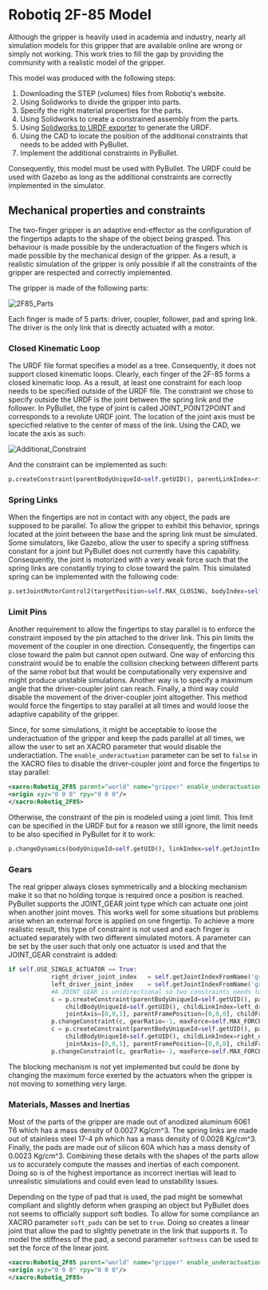 # Robotiq 2F-85 Model
Although the gripper is heavily used in academia and industry, nearly all simulation models for this gripper that are available online are wrong or simply not working. This work tries to fill the gap by providing the community with a realistic model of the gripper.

This model was produced with the following steps:
1. Downloading the STEP (volumes) files from Robotiq's website.
1. Using Solidworks to divide the gripper into parts.
1. Specify the right material properties for the parts.
1. Using Solidworks to create a constrained assembly from the parts.
1. Using [Solidworks to URDF exporter](https://github.com/ros/solidworks_urdf_exporter) to generate the URDF.
1. Using the CAD to locate the position of the additional constraints that needs to be added with PyBullet.
1. Implement the additional constraints in PyBullet.

Consequently, this model must be used with PyBullet. The URDF could be used with Gazebo as long as the additional constraints are correctly implemented in the simulator.

## Mechanical properties and constraints
The two-finger gripper is an adaptive end-effector as the configuration of the fingertips adapts to the shape of the object being grasped. This behaviour is made possible by the underactuation of the fingers which is made possible by the mechanical design of the gripper. As a result, a realistic simulation of the gripper is only possible if all the constraints of the gripper are respected and correctly implemented.

The gripper is made of the following parts:

![2F85_Parts](https://user-images.githubusercontent.com/10478385/103466825-9a671c00-4d16-11eb-8221-638f7d2018f3.png)

Each finger is made of 5 parts: driver, coupler, follower, pad and spring link. The driver is the only link that is directly actuated with a motor.

### Closed Kinematic Loop
The URDF file format specifies a model as a tree. Consequently, it does not support closed kinematic loops. Clearly, each finger of the 2F-85 forms a closed kinematic loop. As a result, at least one constraint for each loop needs to be specified outside of the URDF file. The constraint we chose to specify outside the URDF is the joint between the spring link and the follower. In PyBullet, the type of joint is called JOINT_POINT2POINT and corresponds to a revolute URDF joint. The location of the joint axis must be specicfied relative to the center of mass of the link. Using the CAD, we locate the axis as such:

![Additional_Constraint](https://user-images.githubusercontent.com/10478385/103467080-398d1300-4d19-11eb-8151-f45b90a7139a.png)

And the constraint can be implemented as such:
```python
p.createConstraint(parentBodyUniqueId=self.getUID(), parentLinkIndex=right_follower_index, childBodyUniqueId=self.getUID(), childLinkIndex=right_springlink_index, jointType=p.JOINT_POINT2POINT, jointAxis=[1, 0, 0], parentFramePosition=[6/1000,-6.7/1000,0], childFramePosition=[0,28.9/1000,0])
```

### Spring Links
When the fingertips are not in contact with any object, the pads are supposed to be parallel. To allow the gripper to exhibit this behavior, springs located at the joint between the base and the spring link must be simulated. Some simulators, like Gazebo,  allow the user to specify a spring stiffness constant for a joint but PyBullet does not currently have this capability. Consequently, the joint is motorized with a very weak force such that the spring links are constantly trying to close toward the palm. This simulated spring can be implemented with the following code:
```python
p.setJointMotorControl2(targetPosition=self.MAX_CLOSING, bodyIndex=self.getUID(), jointIndex=self.getJointIndexFromName('gripper_right_spring_link_joint'), controlMode=p.POSITION_CONTROL, force=1)
``` 

### Limit Pins
Another requirement to allow the fingertips to stay parallel is to enforce the constraint imposed by the pin attached to the driver link. This pin limits the movement of the coupler in one direction. Consequently, the fingertips can close toward the palm but cannot open outward. One way of enforcing this constraint would be to enable the collision checking between different parts of the same robot but that would be computationally very expensive and might produce unstable simulations. Another way is to specify a maximum angle that the driver-coupler joint can reach. Finally, a third way could disable the movement of the driver-coupler joint altogether. This method would force the fingertips to stay parallel at all times and would loose the adaptive capability of the gripper.

Since, for some simulations, it might be acceptable to loose the underactuation of the gripper and keep the pads parallel at all times, we allow the user to set an XACRO parameter that would disable the underactiation. The ```enable_underactuation``` parameter can be set to ```false``` in the XACRO files to disable the driver-coupler joint and force the fingertips to stay parallel:

```xml
<xacro:Robotiq_2F85 parent="world" name="gripper" enable_underactuation="true" soft_pads="false" softness="10" >
<origin xyz="0 0 0" rpy="0 0 0"/>
</xacro:Robotiq_2F85>
```
Otherwise, the constraint of the pin is modeled using a joint limit. This limit can be specified in the URDF but for a reason we still ignore, the limit needs to be also specified in PyBullet for it to work:

```python
p.changeDynamics(bodyUniqueId=self.getUID(), linkIndex=self.getJointIndexFromName('gripper_right_coupler_joint'), jointLowerLimit=0.13 , jointUpperLimit=0.79)
```

### Gears
The real gripper always closes symmetrically and a blocking mechanism make it so that no holding torque is required once a position is reached. PyBullet supports the JOINT_GEAR joint type which can actuate one joint when another joint moves. This works well for some situations but problems arise when an external force is applied on one fingertip. To achieve a more realistic result, this type of constraint is not used and each finger is actuated separately with two different simulated motors. A parameter can be set by the user such that only one actuator is used and that the JOINT_GEAR constraint is added:
```python
if self.USE_SINGLE_ACTUATOR == True:
            right_driver_joint_index   = self.getJointIndexFromName('gripper_right_driver_joint')
            left_driver_joint_index    = self.getJointIndexFromName('gripper_left_driver_joint')
            #A JOINT_GEAR is unidirectional so two constraints needs to be added to have the real gear behaviour
            c = p.createConstraint(parentBodyUniqueId=self.getUID(), parentLinkIndex=right_driver_joint_index, 
                childBodyUniqueId=self.getUID(), childLinkIndex=left_driver_joint_index,  jointType=p.JOINT_GEAR, 
                jointAxis=[0,0,1], parentFramePosition=[0,0,0], childFramePosition=[0,0,0])
            p.changeConstraint(c, gearRatio=-1, maxForce=self.MAX_FORCE)
            c = p.createConstraint(parentBodyUniqueId=self.getUID(), parentLinkIndex=left_driver_joint_index, 
                childBodyUniqueId=self.getUID(), childLinkIndex=right_driver_joint_index,  jointType=p.JOINT_GEAR, 
                jointAxis=[0,0,1], parentFramePosition=[0,0,0], childFramePosition=[0,0,0])
            p.changeConstraint(c, gearRatio=-1, maxForce=self.MAX_FORCE)
```
The blocking mechanism is not yet implemented but could be done by changing the maximum force exerted by the actuators when the gripper is not moving to something very large.

### Materials, Masses and Inertias
Most of the parts of the gripper are made out of anodized aluminum 6061 T6 which has a mass density of 0.0027 Kg/cm^3. The spring links are made out of stainless steel 17-4 ph which has a mass density of 0.0028 Kg/cm^3. Finally, the pads are made out of silicon 60A which has a mass density of 0.0023 Kg/cm^3. Combining these details with the shapes of the parts allow us to accurately compute the masses and inertias of each component. Doing so is of the highest importance as incorrect inertias will lead to unrealistic simulations and could even lead to unstability issues.

Depending on the type of pad that is used, the pad might be somewhat compliant and slightly deform when grasping an object but PyBullet does not seems to officially support soft bodies. To allow for some compliance an XACRO parameter ```soft_pads``` can be set to ```true```. Doing so creates a linear joint that allow the pad to slightly penetrate in the link that supports it. To model the stiffness of the pad, a second parameter ```softness``` can be used to set the force of the linear joint.
```xml
<xacro:Robotiq_2F85 parent="world" name="gripper" enable_underactuation="true" soft_pads="false" softness="10" >
<origin xyz="0 0 0" rpy="0 0 0"/>
</xacro:Robotiq_2F85>
```
